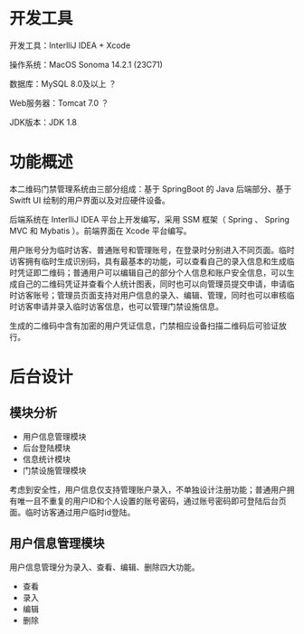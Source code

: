 # 开发工具

开发工具：InterlliJ IDEA + Xcode

操作系统：MacOS Sonoma 14.2.1 (23C71)

数据库：MySQL 8.0及以上 ？

Web服务器：Tomcat 7.0 ？

JDK版本：JDK 1.8

# 功能概述

本二维码门禁管理系统由三部分组成：基于 SpringBoot 的 Java 后端部分、基于 Switft UI 绘制的用户界面以及对应硬件设备。

后端系统在 InterlliJ IDEA 平台上开发编写，采用 SSM 框架（ Spring 、 Spring MVC 和 Mybatis ）。前端界面在 Xcode 平台编写。

用户账号分为临时访客、普通账号和管理账号，在登录时分别进入不同页面。临时访客拥有临时生成识别码，具有最基本的功能，可以查看自己的录入信息和生成临时凭证即二维码；普通用户可以编辑自己的部分个人信息和账户安全信息，可以生成自己的二维码凭证并查看个人统计图表，同时也可以向管理员提交申请，申请临时访客账号；管理员页面支持对用户信息的录入、编辑、管理，同时也可以审核临时访客申请并录入临时访客信息，也可以管理门禁设施信息。

生成的二维码中含有加密的用户凭证信息，门禁相应设备扫描二维码后可验证放行。

# 后台设计

## 模块分析

- 用户信息管理模块
- 后台登陆模块
- 信息统计模块
- 门禁设施管理模块

考虑到安全性，用户信息仅支持管理账户录入，不单独设计注册功能；普通用户拥有唯一且不重复的用户ID和个人设置的账号密码，通过账号密码即可登陆后台页面。临时访客通过用户临时id登陆。

## 用户信息管理模块

用户信息管理分为录入、查看、编辑、删除四大功能。

- 查看
- 录入
- 编辑
- 删除